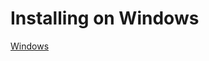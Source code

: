 # Installing on Windows

<a href="https://github.com/rhraRodrigo/gitflow-instalation-windows/wiki">Windows</a>
